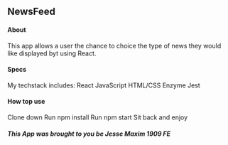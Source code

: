 ## NewsFeed

#### About
This app allows a user the chance to choice the type of news they would like displayed byt using React.

#### Specs
My techstack includes:
React
JavaScript
HTML/CSS
Enzyme
Jest

#### How top use

Clone down
Run npm install
Run npm start
Sit back and enjoy

##### This App was brought to you be Jesse Maxim 1909 FE

